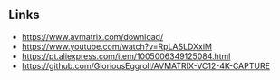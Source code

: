## Links
 - https://www.avmatrix.com/download/
 - https://www.youtube.com/watch?v=RpLASLDXxiM
 - https://pt.aliexpress.com/item/1005006349125084.html
 - https://github.com/GloriousEggroll/AVMATRIX-VC12-4K-CAPTURE
